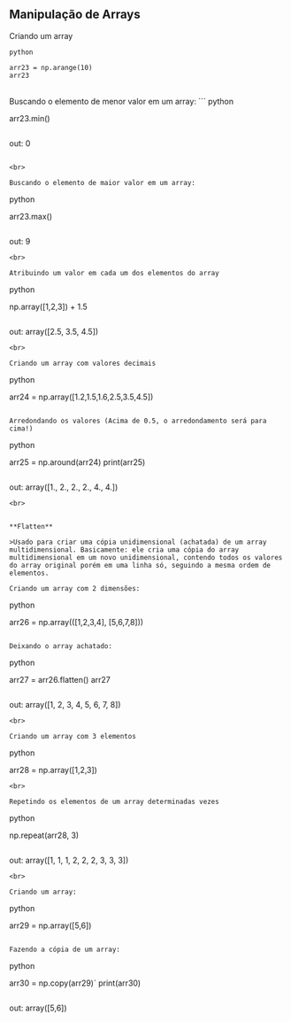 
## Manipulação de Arrays
Criando um array
```
python

arr23 = np.arange(10)
arr23
```
<br>
Buscando o elemento de menor valor em um array:
```
python

arr23.min()
```
```
out: 0
```

<br>

Buscando o elemento de maior valor em um array:
```
python

arr23.max()
```
```
out: 9
```
<br>

Atribuindo um valor em cada um dos elementos do array
```
python

np.array([1,2,3]) + 1.5
```
```
out: array([2.5, 3.5, 4.5])
```
<br>

Criando um array com valores decimais
```
python

arr24 = np.array([1.2,1.5,1.6,2.5,3.5,4.5])
```

Arredondando os valores (Acima de 0.5, o arredondamento será para cima!)
```
python

arr25 = np.around(arr24)
print(arr25)
```
```
out: array([1., 2., 2., 2., 4., 4.])
```
<br>


**Flatten**

>Usado para criar uma cópia unidimensional (achatada) de um array multidimensional. Basicamente: ele cria uma cópia do array multidimensional em um novo unidimensional, contendo todos os valores do array original porém em uma linha só, seguindo a mesma ordem de elementos.

Criando um array com 2 dimensões:
```
python

arr26 = np.array(([1,2,3,4], [5,6,7,8]))
```

Deixando o array achatado:
```
python

arr27 = arr26.flatten()
arr27
```
```
out: array([1, 2, 3, 4, 5, 6, 7, 8])
```
<br>

Criando um array com 3 elementos
```
python

arr28 = np.array([1,2,3])
```
<br>

Repetindo os elementos de um array determinadas vezes
```
python

np.repeat(arr28, 3)
```
```
out: array([1, 1, 1, 2, 2, 2, 3, 3, 3])
```
<br>

Criando um array:
```
python

arr29 = np.array([5,6])
```

Fazendo a cópia de um array:
```
python

arr30 = np.copy(arr29)`
print(arr30)
```
```
out: array([5,6])
```
